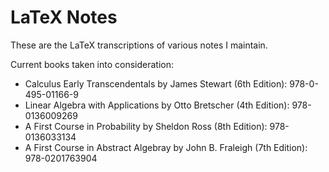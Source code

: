 LaTeX Notes
===========
These are the LaTeX transcriptions of various notes I maintain.

Current books taken into consideration:
* Calculus Early Transcendentals by James Stewart (6th Edition): 978-0-495-01166-9
* Linear Algebra with Applications by Otto Bretscher (4th Edition): 978-0136009269
* A First Course in Probability by Sheldon Ross (8th Edition): 978-0136033134
* A First Course in Abstract Algebray by John B. Fraleigh (7th Edition): 978-0201763904
